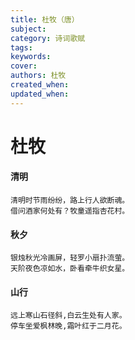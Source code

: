 ```yaml
---
title: 杜牧（唐）
subject: 
category: 诗词歌赋
tags: 
keywords: 
cover: 
authors: 杜牧
created_when: 
updated_when: 
---
```


# 杜牧

#### 清明

```
清明时节雨纷纷，路上行人欲断魂。
借问酒家何处有？牧童遥指杏花村。
```

#### 秋夕

```
银烛秋光冷画屏，轻罗小扇扑流萤。
天阶夜色凉如水，卧看牵牛织女星。
```

#### 山行

```
远上寒山石径斜,白云生处有人家。
停车坐爱枫林晚,霜叶红于二月花。
```
